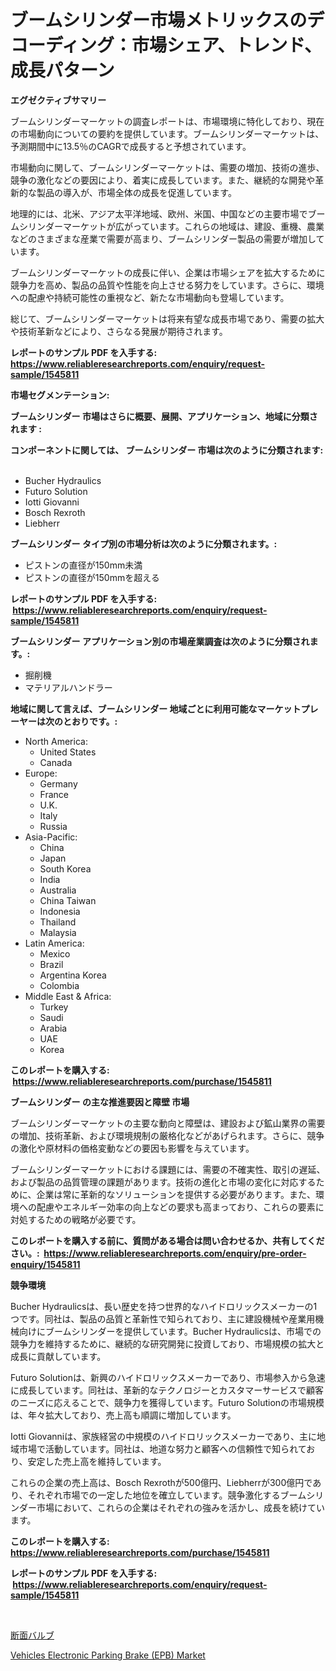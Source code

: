 <p><h1>ブームシリンダー市場メトリックスのデコーディング：市場シェア、トレンド、成長パターン</h1></p><p><strong>エグゼクティブサマリー</strong></p>
<p><p>ブームシリンダーマーケットの調査レポートは、市場環境に特化しており、現在の市場動向についての要約を提供しています。ブームシリンダーマーケットは、予測期間中に13.5％のCAGRで成長すると予想されています。</p><p>市場動向に関して、ブームシリンダーマーケットは、需要の増加、技術の進歩、競争の激化などの要因により、着実に成長しています。また、継続的な開発や革新的な製品の導入が、市場全体の成長を促進しています。</p><p>地理的には、北米、アジア太平洋地域、欧州、米国、中国などの主要市場でブームシリンダーマーケットが広がっています。これらの地域は、建設、重機、農業などのさまざまな産業で需要が高まり、ブームシリンダー製品の需要が増加しています。</p><p>ブームシリンダーマーケットの成長に伴い、企業は市場シェアを拡大するために競争力を高め、製品の品質や性能を向上させる努力をしています。さらに、環境への配慮や持続可能性の重視など、新たな市場動向も登場しています。</p><p>総じて、ブームシリンダーマーケットは将来有望な成長市場であり、需要の拡大や技術革新などにより、さらなる発展が期待されます。</p></p>
<p><strong>レポートのサンプル PDF を入手する: <a href="https://www.reliableresearchreports.com/enquiry/request-sample/1545811">https://www.reliableresearchreports.com/enquiry/request-sample/1545811</a></strong></p>
<p><strong>市場セグメンテーション:</strong></p>
<p><strong> ブームシリンダー 市場はさらに概要、展開、アプリケーション、地域に分類されます :</strong></p>
<p><strong>コンポーネントに関しては、 ブームシリンダー 市場は次のように分類されます: &nbsp;</strong></p>
<p><ul><li>Bucher Hydraulics</li><li>Futuro Solution</li><li>Iotti Giovanni</li><li>Bosch Rexroth</li><li>Liebherr</li></ul></p>
<p><strong> ブームシリンダー タイプ別の市場分析は次のように分類されます。:</strong></p>
<p><ul><li>ピストンの直径が150mm未満</li><li>ピストンの直径が150mmを超える</li></ul></p>
<p><strong>レポートのサンプル PDF を入手する: &nbsp;<a href="https://www.reliableresearchreports.com/enquiry/request-sample/1545811">https://www.reliableresearchreports.com/enquiry/request-sample/1545811</a></strong></p>
<p><strong> ブームシリンダー アプリケーション別の市場産業調査は次のように分類されます。:</strong></p>
<p><ul><li>掘削機</li><li>マテリアルハンドラー</li></ul></p>
<p><strong>地域に関して言えば、ブームシリンダー 地域ごとに利用可能なマーケットプレーヤーは次のとおりです。:</strong></p>
<p><ul>
    <li>
        North America:
        <ul>
            <li>United States</li>
            <li>Canada</li>
        </ul>
    </li>
    <li>
        Europe:
        <ul>
            <li>Germany</li>
            <li>France</li>
            <li>U.K.</li>
            <li>Italy</li>
            <li>Russia</li>
        </ul>
    </li>
    <li>
        Asia-Pacific:
        <ul>
            <li>China</li>
            <li>Japan</li>
            <li>South Korea</li>
            <li>India</li>
            <li>Australia</li>
            <li>China Taiwan</li>
            <li>Indonesia</li>
            <li>Thailand</li>
            <li>Malaysia</li>
        </ul>
    </li>
    <li>
        Latin America:
        <ul>
            <li>Mexico</li>
            <li>Brazil</li>
            <li>Argentina Korea</li>
            <li>Colombia</li>
        </ul>
    </li>
    <li>
        Middle East & Africa:
        <ul>
            <li>Turkey</li>
            <li>Saudi</li>
            <li>Arabia</li>
            <li>UAE</li>
            <li>Korea</li>
        </ul>
    </li>
    </ul></p>
<p><strong>このレポートを購入する: &nbsp;<a href="https://www.reliableresearchreports.com/purchase/1545811">https://www.reliableresearchreports.com/purchase/1545811</a></strong></p>
<p><strong>ブームシリンダー の主な推進要因と障壁 市場</strong></p>
<p><p>ブームシリンダーマーケットの主要な動向と障壁は、建設および鉱山業界の需要の増加、技術革新、および環境規制の厳格化などがあげられます。さらに、競争の激化や原材料の価格変動などの要因も影響を与えています。</p><p>ブームシリンダーマーケットにおける課題には、需要の不確実性、取引の遅延、および製品の品質管理の課題があります。技術の進化と市場の変化に対応するために、企業は常に革新的なソリューションを提供する必要があります。また、環境への配慮やエネルギー効率の向上などの要求も高まっており、これらの要素に対処するための戦略が必要です。</p></p>
<p><strong>このレポートを購入する前に、質問がある場合は問い合わせるか、共有してください。:&nbsp; <a href="https://www.reliableresearchreports.com/enquiry/pre-order-enquiry/1545811">https://www.reliableresearchreports.com/enquiry/pre-order-enquiry/1545811</a></strong></p>
<p><strong>競争環境</strong></p>
<p><p>Bucher Hydraulicsは、長い歴史を持つ世界的なハイドロリックスメーカーの1つです。同社は、製品の品質と革新性で知られており、主に建設機械や産業用機械向けにブームシリンダーを提供しています。Bucher Hydraulicsは、市場での競争力を維持するために、継続的な研究開発に投資しており、市場規模の拡大と成長に貢献しています。</p><p>Futuro Solutionは、新興のハイドロリックスメーカーであり、市場参入から急速に成長しています。同社は、革新的なテクノロジーとカスタマーサービスで顧客のニーズに応えることで、競争力を獲得しています。Futuro Solutionの市場規模は、年々拡大しており、売上高も順調に増加しています。</p><p>Iotti Giovanniは、家族経営の中規模のハイドロリックスメーカーであり、主に地域市場で活動しています。同社は、地道な努力と顧客への信頼性で知られており、安定した売上高を維持しています。</p><p>これらの企業の売上高は、Bosch Rexrothが500億円、Liebherrが300億円であり、それぞれ市場での一定した地位を確立しています。競争激化するブームシリンダー市場において、これらの企業はそれぞれの強みを活かし、成長を続けています。</p></p>
<p><strong>このレポートを購入する: &nbsp; <a href="https://www.reliableresearchreports.com/purchase/1545811">https://www.reliableresearchreports.com/purchase/1545811</a></strong></p>
<p><strong>レポートのサンプル PDF を入手する: &nbsp;<a href="https://www.reliableresearchreports.com/enquiry/request-sample/1545811">https://www.reliableresearchreports.com/enquiry/request-sample/1545811</a></strong><strong></strong></p>
<p>&nbsp;</p>
<p><p><a href="https://github.com/lily-u-genius/Market-Research-Report-List-1/blob/main/724029813159.md">断面バルブ</a></p><p><a href="https://github.com/moyahfrancoestellec51j635wcx/Market-Research-Report-List-1/blob/main/vehicles-electronic-parking-brake-epb-market.md">Vehicles Electronic Parking Brake (EPB) Market</a></p></p>